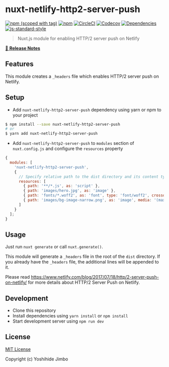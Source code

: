 # nuxt-netlify-http2-server-push

[![npm (scoped with tag)](https://img.shields.io/npm/v/nuxt-netlify-http2-server-push/latest.svg?style=flat-square)](https://npmjs.com/package/nuxt-netlify-http2-server-push)
[![npm](https://img.shields.io/npm/dt/nuxt-netlify-http2-server-push.svg?style=flat-square)](https://npmjs.com/package/nuxt-netlify-http2-server-push)
[![CircleCI](https://img.shields.io/circleci/project/github/jmblog/nuxt-netlify-http2-server-push.svg?style=flat-square)](https://circleci.com/gh/jmblog/nuxt-netlify-http2-server-push)
[![Codecov](https://img.shields.io/codecov/c/github/jmblog/nuxt-netlify-http2-server-push.svg?style=flat-square)](https://codecov.io/gh/jmblog/nuxt-netlify-http2-server-push)
[![Dependencies](https://david-dm.org/jmblog/nuxt-netlify-http2-server-push/status.svg?style=flat-square)](https://david-dm.org/jmblog/nuxt-netlify-http2-server-push)
[![js-standard-style](https://img.shields.io/badge/code_style-standard-brightgreen.svg?style=flat-square)](http://standardjs.com)

> Nuxt.js module for enabling HTTP/2 server push on Netlify

[📖 **Release Notes**](./CHANGELOG.md)

## Features

This module creates a `_headers` file which enables HTTP/2 server push on Netlify.

## Setup

- Add `nuxt-netlify-http2-server-push` dependency using yarn or npm to your project

```sh
$ npm install --save nuxt-netlify-http2-server-push
# or
$ yarn add nuxt-netlify-http2-server-push
```

- Add `nuxt-netlify-http2-server-push` to `modules` section of `nuxt.config.js` and configure the `resources` property

```js
{
  modules: [
    'nuxt-netlify-http2-server-push',
    {
      // Specify relative path to the dist directory and its content type
      resources: [
        { path: '**/*.js', as: 'script' },
        { path: 'images/hero.jpg', as: 'image' },
        { path: 'fonts/*.woff2', as: 'font', type: 'font/woff2', crossorigin: 'anonymous' },
        { path: 'images/bg-image-narrow.png', as: 'image', media: '(max-width: 600px)', },
      ]
    }
  ];
}
```

## Usage

Just run `nuxt generate` or call `nuxt.generate()`.

This module will generate a `_headers` file in the root of the `dist` directory. If you already have the `_headers` file, the additional lines will be appended to it.

Please read https://www.netlify.com/blog/2017/07/18/http/2-server-push-on-netlify/
for more details about HTTP/2 Server Push on Netlify.

## Development

- Clone this repository
- Install dependencies using `yarn install` or `npm install`
- Start development server using `npm run dev`

## License

[MIT License](./LICENSE)

Copyright (c) Yoshihide Jimbo
